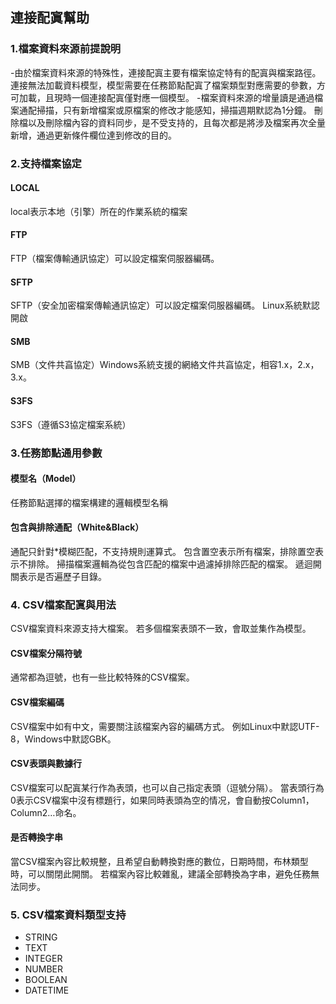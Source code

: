 ## **連接配寘幫助**

### **1.檔案資料來源前提說明**
-由於檔案資料來源的特殊性，連接配寘主要有檔案協定特有的配寘與檔案路徑。 連接無法加載資料模型，模型需要在任務節點配寘了檔案類型對應需要的參數，方可加載，且現時一個連接配寘僅對應一個模型。
-檔案資料來源的增量讀是通過檔案通配掃描，只有新增檔案或原檔案的修改才能感知，掃描週期默認為1分鐘。 刪除檔以及刪除檔內容的資料同步，是不受支持的，且每次都是將涉及檔案再次全量新增，通過更新條件欄位達到修改的目的。

### **2.支持檔案協定**
#### **LOCAL**
local表示本地（引擎）所在的作業系統的檔案
#### **FTP**
FTP（檔案傳輸通訊協定）可以設定檔案伺服器編碼。
#### **SFTP**
SFTP（安全加密檔案傳輸通訊協定）可以設定檔案伺服器編碼。 Linux系統默認開啟
#### **SMB**
SMB（文件共亯協定）Windows系統支援的網絡文件共亯協定，相容1.x，2.x，3.x。
#### **S3FS**
S3FS（遵循S3協定檔案系統）

### **3.任務節點通用參數**
#### **模型名（Model）**
任務節點選擇的檔案構建的邏輯模型名稱
#### **包含與排除通配（White&Black）**
通配只針對*模糊匹配，不支持規則運算式。 包含置空表示所有檔案，排除置空表示不排除。 掃描檔案邏輯為從包含匹配的檔案中過濾掉排除匹配的檔案。 遞迴開關表示是否遍歷子目錄。

### **4. CSV檔案配寘與用法**
CSV檔案資料來源支持大檔案。 若多個檔案表頭不一致，會取並集作為模型。
#### **CSV檔案分隔符號**
通常都為逗號，也有一些比較特殊的CSV檔案。
#### **CSV檔案編碼**
CSV檔案中如有中文，需要關注該檔案內容的編碼方式。 例如Linux中默認UTF-8，Windows中默認GBK。
#### **CSV表頭與數據行**
CSV檔案可以配寘某行作為表頭，也可以自己指定表頭（逗號分隔）。 當表頭行為0表示CSV檔案中沒有標題行，如果同時表頭為空的情况，會自動按Column1，Column2…命名。
#### **是否轉換字串**
當CSV檔案內容比較規整，且希望自動轉換對應的數位，日期時間，布林類型時，可以關閉此開關。 若檔案內容比較雜亂，建議全部轉換為字串，避免任務無法同步。

### **5. CSV檔案資料類型支持**
- STRING
- TEXT
- INTEGER
- NUMBER
- BOOLEAN
- DATETIME